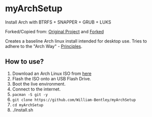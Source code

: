 # myArchSetup

Install Arch with BTRFS + SNAPPER + GRUB + LUKS

Forked/Copied from: [Original Project](https://github.com/TommyTran732/Arch-Setup-Script) and [Forked](https://github.com/syonekura/Arch-Setup-Script)

Creates a baseline Arch linux install intended for desktop use. Tries to adhere to the "Arch Way" - [Principles](https://wiki.archlinux.org/title/Arch_Linux#Principles).


## How to use?

1.  Download an Arch Linux ISO from [here](https://archlinux.org/download/)
2.  Flash the ISO onto an USB Flash Drive.
3.  Boot the live environment.
4.  Connect to the internet.
5.  ```pacman -S git -y```
6.  ```git clone https://github.com/William-Bentley/myArchSetup```
7.  ```cd myArchSetup```
8.  ./install.sh

